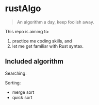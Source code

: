 # rustAlgo
> An algorithm a day, keep foolish away.

This repo is aiming to:
1. practice me coding skills, and 
2. let me get familiar with Rust syntax.

## Included algorithm
Searching:

Sorting:
- merge sort
- quick sort
